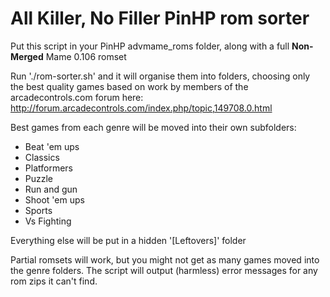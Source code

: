 # All Killer, No Filler PinHP rom sorter

Put this script in your PinHP advmame_roms folder, along with a full **Non-Merged** Mame 0.106 romset

Run './rom-sorter.sh' and it will organise them into folders, choosing only the best quality games based on work by members of the arcadecontrols.com forum here: 
http://forum.arcadecontrols.com/index.php/topic,149708.0.html

Best games from each genre will be moved into their own subfolders:

- Beat 'em ups
- Classics
- Platformers
- Puzzle
- Run and gun
- Shoot 'em ups
- Sports
- Vs Fighting

Everything else will be put in a hidden '[Leftovers]' folder

Partial romsets will work, but you might not get as many games moved into the genre folders.
The script will output (harmless) error messages for any rom zips it can't find.
